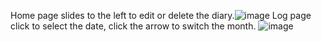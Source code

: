 Home page slides to the left to edit or delete the diary.![image](https://github.com/really530/test/blob/master/images/calendar.png)
Log page click to select the date, click the arrow to switch the month.
![image](https://github.com/really530/test/blob/master/images/main.png)
